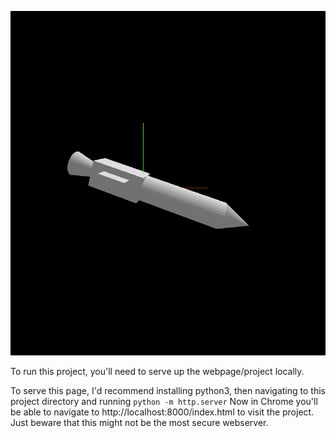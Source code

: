 ![screenshot](/docs/screenshot.png)

To run this project, you'll need to serve up the webpage/project locally.

To serve this page, I'd recommend installing python3, then navigating to this project directory and running 
```python -m http.server```
Now in Chrome you'll be able to navigate to http://localhost:8000/index.html to visit the project.
Just beware that this might not be the most secure webserver.